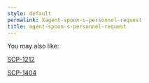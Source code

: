 ```yaml
---
style: default
permalink: Xagent-spoon-s-personnel-request
title: agent-spoon-s-personnel-request
---
```

You may also like:

[SCP-1212](http://scp-wiki.net/scp-1212)

[SCP-1404](http://scp-wiki.net/scp-1404)
